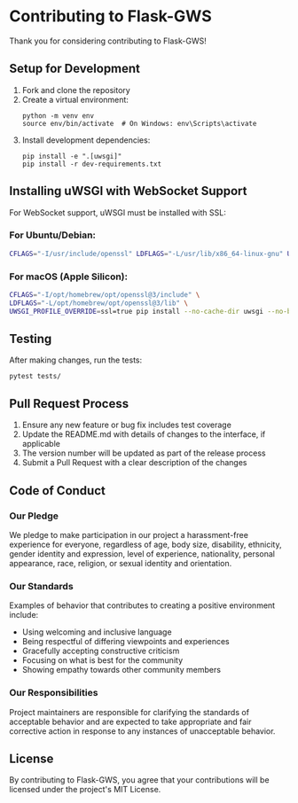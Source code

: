 # Contributing to Flask-GWS

Thank you for considering contributing to Flask-GWS!

## Setup for Development

1. Fork and clone the repository
2. Create a virtual environment:
   ```
   python -m venv env
   source env/bin/activate  # On Windows: env\Scripts\activate
   ```
3. Install development dependencies:
   ```
   pip install -e ".[uwsgi]"
   pip install -r dev-requirements.txt
   ```

## Installing uWSGI with WebSocket Support

For WebSocket support, uWSGI must be installed with SSL:

### For Ubuntu/Debian:
```bash
CFLAGS="-I/usr/include/openssl" LDFLAGS="-L/usr/lib/x86_64-linux-gnu" UWSGI_PROFILE_OVERRIDE=ssl=true pip install --no-cache-dir uwsgi --no-binary :all:
```

### For macOS (Apple Silicon):
```bash
CFLAGS="-I/opt/homebrew/opt/openssl@3/include" \
LDFLAGS="-L/opt/homebrew/opt/openssl@3/lib" \
UWSGI_PROFILE_OVERRIDE=ssl=true pip install --no-cache-dir uwsgi --no-binary :all:
```

## Testing

After making changes, run the tests:

```
pytest tests/
```

## Pull Request Process

1. Ensure any new feature or bug fix includes test coverage
2. Update the README.md with details of changes to the interface, if applicable
3. The version number will be updated as part of the release process
4. Submit a Pull Request with a clear description of the changes

## Code of Conduct

### Our Pledge

We pledge to make participation in our project a harassment-free experience for everyone, regardless of age, body size, disability, ethnicity, gender identity and expression, level of experience, nationality, personal appearance, race, religion, or sexual identity and orientation.

### Our Standards

Examples of behavior that contributes to creating a positive environment include:

* Using welcoming and inclusive language
* Being respectful of differing viewpoints and experiences
* Gracefully accepting constructive criticism
* Focusing on what is best for the community
* Showing empathy towards other community members

### Our Responsibilities

Project maintainers are responsible for clarifying the standards of acceptable behavior and are expected to take appropriate and fair corrective action in response to any instances of unacceptable behavior.

## License

By contributing to Flask-GWS, you agree that your contributions will be licensed under the project's MIT License. 